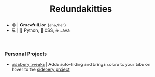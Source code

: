 # <p align="center">Redundakitties</p>
* 😄 | **GracefulLion** (`she/her`)
* 💻  | 🐍 Python, 🌸 CSS, ☕ Java

<br />

### Personal Projects
* [sidebery tweaks](https://github.com/Redundakitties/colorful-minimalist) | Adds auto-hiding and brings colors to your tabs on hover to the [sidebery project](https://github.com/mbnuqw/sidebery/releases)

